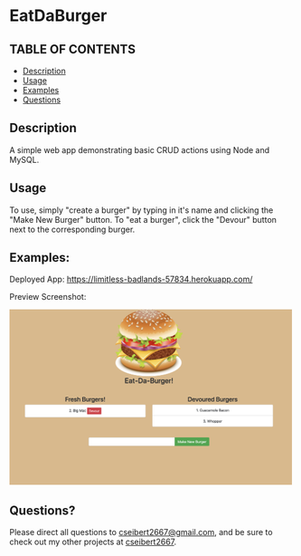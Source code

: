 # EatDaBurger

## TABLE OF CONTENTS
* [Description](#description)
* [Usage](#usage)
* [Examples](#examples)
* [Questions](#questions)

## Description
A simple web app demonstrating basic CRUD actions using Node and MySQL. 

## Usage
To use, simply "create a burger" by typing in it's name and clicking the "Make New Burger" button. To "eat a burger", click the "Devour" button next to the corresponding burger. 

## Examples:

Deployed App: https://limitless-badlands-57834.herokuapp.com/

Preview Screenshot:

<img src="./assets/preview.png" style="width: 500px" alt="preview">

## Questions?
Please direct all questions to cseibert2667@gmail.com, and be sure to check out my other projects at [cseibert2667](https://www.github.com/cseibert2667).